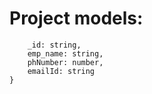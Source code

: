 # Project models:

  ```employee = {
      _id: string,
      emp_name: string,
      phNumber: number,
      emailId: string
  } 
        
